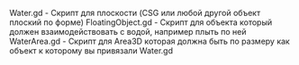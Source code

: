 Water.gd - Скрипт для плоскости (CSG или любой другой объект плоский по форме)
FloatingObject.gd - Скрипт для объекта который должен взаимодействовать с водой, например плыть по ней
WaterArea.gd - Скрипт для Area3D которая должна быть по размеру как объект к которому вы привязали Water.gd
